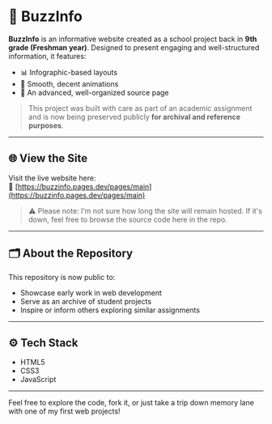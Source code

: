 # 🐝 BuzzInfo

**BuzzInfo** is an informative website created as a school project back in **9th grade (Freshman year)**. Designed to present engaging and well-structured information, it features:

- 📊 Infographic-based layouts  
- 🎨 Smooth, decent animations  
- 🧠 An advanced, well-organized source page  

> This project was built with care as part of an academic assignment and is now being preserved publicly **for archival and reference purposes**.

---

## 🌐 View the Site

Visit the live website here:  
🔗 [https://buzzinfo.pages.dev/pages/main](https://buzzinfo.pages.dev/pages/main)

> ⚠️ Please note: I’m not sure how long the site will remain hosted. If it's down, feel free to browse the source code here in the repo.

---

## 🗂️ About the Repository

This repository is now public to:

- Showcase early work in web development  
- Serve as an archive of student projects  
- Inspire or inform others exploring similar assignments  

---

## ⚙️ Tech Stack

- HTML5  
- CSS3  
- JavaScript  


---

Feel free to explore the code, fork it, or just take a trip down memory lane with one of my first web projects!

